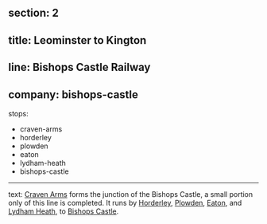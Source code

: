 section: 2
----
title: Leominster to Kington
----
line: Bishops Castle Railway
----
company: bishops-castle
----
stops:
- craven-arms
- horderley
- plowden
- eaton
- lydham-heath
- bishops-castle
----
text: [Craven Arms](/stations/craven-arms) forms the junction of the Bishops Castle, a small portion only of this line is completed. It runs by [Horderley](/stations/horderley), [Plowden](/stations/plowden), [Eaton](/stations/eaton), and [Lydham Heath](/stations/lydham-heath), to [Bishops Castle](/stations/bishops-castle).

